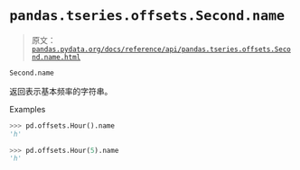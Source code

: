 # `pandas.tseries.offsets.Second.name`

> 原文：[`pandas.pydata.org/docs/reference/api/pandas.tseries.offsets.Second.name.html`](https://pandas.pydata.org/docs/reference/api/pandas.tseries.offsets.Second.name.html)

```py
Second.name
```

返回表示基本频率的字符串。

Examples

```py
>>> pd.offsets.Hour().name
'h' 
```

```py
>>> pd.offsets.Hour(5).name
'h' 
```

